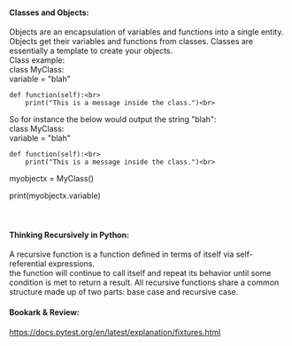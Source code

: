 #### Classes and Objects:<br>
Objects are an encapsulation of variables and functions into a single entity. Objects get their variables and functions from classes. Classes are essentially a template to create your objects.<br>
Class example: <br>
class MyClass:<br>
    variable = "blah"<br>

    def function(self):<br>
        print("This is a message inside the class.")<br>

So for instance the below would output the string "blah":<br>
class MyClass:<br>
    variable = "blah"<br>

    def function(self):<br>
        print("This is a message inside the class.")<br>

myobjectx = MyClass()<br>

print(myobjectx.variable)<br>
<br>
<br>

#### Thinking Recursively in Python:<br>
A recursive function is a function defined in terms of itself via self-referential expressions.<br>
the function will continue to call itself and repeat its behavior until some condition is met to return a result. All recursive functions share a common structure made up of two parts: base case and recursive case.<br>

#### Bookark & Review:<br>
https://docs.pytest.org/en/latest/explanation/fixtures.html<br>
